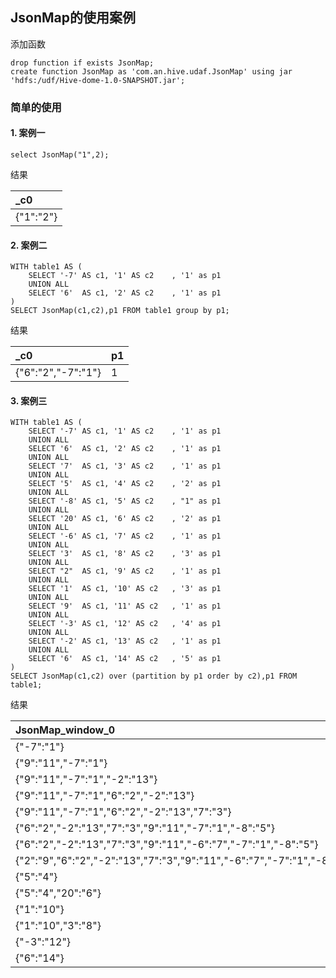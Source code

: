 ## JsonMap的使用案例
添加函数
```sparksql
drop function if exists JsonMap;
create function JsonMap as 'com.an.hive.udaf.JsonMap' using jar 'hdfs:/udf/Hive-dome-1.0-SNAPSHOT.jar';
```
### 简单的使用
#### 1. 案例一
```sparksql
select JsonMap("1",2);
```
结果

| \_c0 |
| :--- |
| {"1":"2"} |

#### 2. 案例二
```sparksql
WITH table1 AS (
    SELECT '-7' AS c1, '1' AS c2    , '1' as p1
    UNION ALL
    SELECT '6'  AS c1, '2' AS c2    , '1' as p1
)
SELECT JsonMap(c1,c2),p1 FROM table1 group by p1;
```
结果

| \_c0 | p1 |
| :--- | :--- |
| {"6":"2","-7":"1"} | 1 |

#### 3. 案例三
```sparksql
WITH table1 AS (
    SELECT '-7' AS c1, '1' AS c2    , '1' as p1
    UNION ALL
    SELECT '6'  AS c1, '2' AS c2    , '1' as p1
    UNION ALL
    SELECT '7'  AS c1, '3' AS c2    , '1' as p1
    UNION ALL
    SELECT '5'  AS c1, '4' AS c2    , '2' as p1
    UNION ALL
    SELECT '-8' AS c1, '5' AS c2    , "1" as p1
    UNION ALL
    SELECT '20' AS c1, '6' AS c2    , '2' as p1
    UNION ALL
    SELECT '-6' AS c1, '7' AS c2    , '1' as p1
    UNION ALL
    SELECT '3'  AS c1, '8' AS c2    , '3' as p1
    UNION ALL
    SELECT "2"  AS c1, '9' AS c2    , '1' as p1
    UNION ALL
    SELECT '1'  AS c1, '10' AS c2   , '3' as p1
    UNION ALL
    SELECT '9'  AS c1, '11' AS c2   , '1' as p1
    UNION ALL
    SELECT '-3' AS c1, '12' AS c2   , '4' as p1
    UNION ALL
    SELECT '-2' AS c1, '13' AS c2   , '1' as p1
    UNION ALL
    SELECT '6'  AS c1, '14' AS c2   , '5' as p1
)
SELECT JsonMap(c1,c2) over (partition by p1 order by c2),p1 FROM table1;
```
结果

| JsonMap\_window\_0 | p1 |
| :--- | :--- |
| {"-7":"1"} | 1 |
| {"9":"11","-7":"1"} | 1 |
| {"9":"11","-7":"1","-2":"13"} | 1 |
| {"9":"11","-7":"1","6":"2","-2":"13"} | 1 |
| {"9":"11","-7":"1","6":"2","-2":"13","7":"3"} | 1 |
| {"6":"2","-2":"13","7":"3","9":"11","-7":"1","-8":"5"} | 1 |
| {"6":"2","-2":"13","7":"3","9":"11","-6":"7","-7":"1","-8":"5"} | 1 |
| {"2":"9","6":"2","-2":"13","7":"3","9":"11","-6":"7","-7":"1","-8":"5"} | 1 |
| {"5":"4"} | 2 |
| {"5":"4","20":"6"} | 2 |
| {"1":"10"} | 3 |
| {"1":"10","3":"8"} | 3 |
| {"-3":"12"} | 4 |
| {"6":"14"} | 5 |


